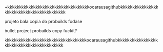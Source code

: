 +kkkkkkkkkkkkkkkkkkkkkkkkkkkkkkkkkkkocarausagithubkkkkkkkkkkkkkkkkkkkkkkkkkkkkkkkkkkkkkkkkkk

projeto bala copia do probuilds fodase

bullet project probuilds copy fuckit?

kkkkkkkkkkkkkkkkkkkkkkkkkkkkkkkkkkkocarausagithubkkkkkkkkkkkkkkkkkkkkkkkkkkkkkkkkkkkkkkkkkk

